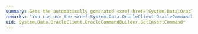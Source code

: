 ```yaml
---
summary: Gets the automatically generated <xref href="System.Data.OracleClient.OracleCommand"></xref> object required to perform insertions on the database.
remarks: "You can use the <xref:System.Data.OracleClient.OracleCommandBuilder.GetInsertCommand%2A> method for informational or troubleshooting purposes because it returns the <xref:System.Data.OracleClient.OracleCommand> object to be executed.  \n  \n You can also use <xref:System.Data.OracleClient.OracleCommandBuilder.GetInsertCommand%2A> as the basis of a modified command. For example, you might call <xref:System.Data.OracleClient.OracleCommandBuilder.GetInsertCommand%2A> and modify the <xref:System.Data.OracleClient.OracleCommand.CommandText%2A> value, and then explicitly set that on the <xref:System.Data.OracleClient.OracleDataAdapter>.  \n  \n The SQL statements are first generated when the application calls either <xref:System.Data.Common.DbDataAdapter.Update%2A> or <xref:System.Data.OracleClient.OracleCommandBuilder.GetInsertCommand%2A>.  \n  \n For more information, see [Generating Commands with CommandBuilders](~/docs/framework/data/adonet/generating-commands-with-commandbuilders.md)."
uid: System.Data.OracleClient.OracleCommandBuilder.GetInsertCommand*
---
```

